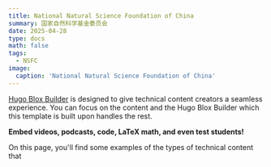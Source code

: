 ```yaml
---
title: National Natural Science Foundation of China
summary: 国家自然科学基金委员会
date: 2025-04-28
type: docs
math: false
tags:
  - NSFC
image:
  caption: 'National Natural Science Foundation of China'
---
```


[Hugo Blox Builder](https://hugoblox.com) is designed to give technical content creators a seamless experience. You can focus on the content and the Hugo Blox Builder which this template is built upon handles the rest.

**Embed videos, podcasts, code, LaTeX math, and even test students!**

On this page, you'll find some examples of the types of technical content that 